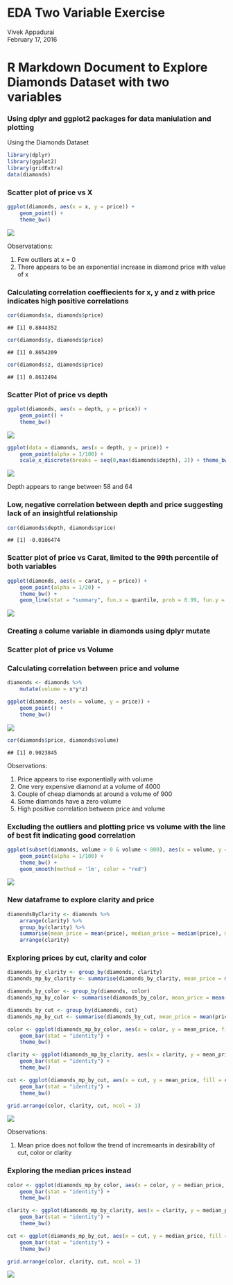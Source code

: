 # EDA Two Variable Exercise
Vivek Appadurai  
February 17, 2016  

# R Markdown Document to Explore Diamonds Dataset with two variables

### Using dplyr and ggplot2 packages for data maniulation and plotting

Using the Diamonds Dataset


```r
library(dplyr)
library(ggplot2)
library(gridExtra)
data(diamonds)
```

### Scatter plot of price vs X


```r
ggplot(diamonds, aes(x = x, y = price)) + 
    geom_point() + 
    theme_bw()
```

![](ExploratorDataAnalysisEx2_files/figure-html/unnamed-chunk-2-1.png)

Observatations:

1. Few outliers at x = 0
2. There appears to be an exponential increase in diamond price with value of x

### Calculating correlation coeffiecients for x, y and z with price indicates high positive correlations


```r
cor(diamonds$x, diamonds$price)
```

```
## [1] 0.8844352
```

```r
cor(diamonds$y, diamonds$price)
```

```
## [1] 0.8654209
```

```r
cor(diamonds$z, diamonds$price)
```

```
## [1] 0.8612494
```

### Scatter Plot of price vs depth


```r
ggplot(diamonds, aes(x = depth, y = price)) + 
    geom_point() + 
    theme_bw()
```

![](ExploratorDataAnalysisEx2_files/figure-html/unnamed-chunk-4-1.png)

```r
ggplot(data = diamonds, aes(x = depth, y = price)) + 
    geom_point(alpha = 1/100) + 
    scale_x_discrete(breaks = seq(0,max(diamonds$depth), 2)) + theme_bw()
```

![](ExploratorDataAnalysisEx2_files/figure-html/unnamed-chunk-4-2.png)

Depth appears to range between 58 and 64

### Low, negative correlation between depth and price suggesting lack of an insightful relationship


```r
cor(diamonds$depth, diamonds$price)
```

```
## [1] -0.0106474
```

### Scatter plot of price vs Carat, limited to the 99th percentile of both variables


```r
ggplot(diamonds, aes(x = carat, y = price)) + 
    geom_point(alpha = 1/20) + 
    theme_bw() + 
    geom_line(stat = "summary", fun.x = quantile, prob = 0.99, fun.y = quantile, prob = 0.99, linetype = 2, color = "blue")
```

![](ExploratorDataAnalysisEx2_files/figure-html/unnamed-chunk-6-1.png)

### Creating a colume variable in diamonds using dplyr mutate
### Scatter plot of price vs Volume
### Calculating correlation between price and volume


```r
diamonds <- diamonds %>% 
    mutate(volume = x*y*z)

ggplot(diamonds, aes(x = volume, y = price)) + 
    geom_point() + 
    theme_bw()
```

![](ExploratorDataAnalysisEx2_files/figure-html/unnamed-chunk-7-1.png)

```r
cor(diamonds$price, diamonds$volume)
```

```
## [1] 0.9023845
```

Observations:

1. Price appears to rise exponentially with volume
2. One very expensive diamond at a volume of 4000
3. Couple of cheap diamonds at around a volume of 900
4. Some diamonds have a zero volume
5. High positive correlation between price and volume

### Excluding the outliers and plotting price vs volume with the line of best fit indicating good correlation


```r
ggplot(subset(diamonds, volume > 0 & volume < 800), aes(x = volume, y = price)) + 
    geom_point(alpha = 1/100) + 
    theme_bw() + 
    geom_smooth(method = 'lm', color = "red")
```

![](ExploratorDataAnalysisEx2_files/figure-html/unnamed-chunk-8-1.png)

### New dataframe to explore clarity and price


```r
diamondsByClarity <- diamonds %>% 
    arrange(clarity) %>% 
    group_by(clarity) %>% 
    summarise(mean_price = mean(price), median_price = median(price), min_price = min(price), max_price = max(price), n = n()) %>%
    arrange(clarity)
```

### Exploring prices by cut, clarity and color


```r
diamonds_by_clarity <- group_by(diamonds, clarity)
diamonds_mp_by_clarity <- summarise(diamonds_by_clarity, mean_price = mean(price), median_price = median(price))

diamonds_by_color <- group_by(diamonds, color)
diamonds_mp_by_color <- summarise(diamonds_by_color, mean_price = mean(price), median_price = median(price))

diamonds_by_cut <- group_by(diamonds, cut)
diamonds_mp_by_cut <- summarise(diamonds_by_cut, mean_price = mean(price), median_price = median(price))

color <- ggplot(diamonds_mp_by_color, aes(x = color, y = mean_price, fill = color)) + 
    geom_bar(stat = "identity") + 
    theme_bw()

clarity <- ggplot(diamonds_mp_by_clarity, aes(x = clarity, y = mean_price, fill = clarity)) + 
    geom_bar(stat = "identity") + 
    theme_bw()

cut <- ggplot(diamonds_mp_by_cut, aes(x = cut, y = mean_price, fill = cut)) + 
    geom_bar(stat = "identity") + 
    theme_bw()

grid.arrange(color, clarity, cut, ncol = 1)
```

![](ExploratorDataAnalysisEx2_files/figure-html/unnamed-chunk-10-1.png)

Observations:

1. Mean price does not follow the trend of incremeants in desirability of cut, color or clarity

### Exploring the median prices instead


```r
color <- ggplot(diamonds_mp_by_color, aes(x = color, y = median_price, fill = color)) + 
    geom_bar(stat = "identity") + 
    theme_bw()

clarity <- ggplot(diamonds_mp_by_clarity, aes(x = clarity, y = median_price, fill = clarity)) + 
    geom_bar(stat = "identity") + 
    theme_bw()

cut <- ggplot(diamonds_mp_by_cut, aes(x = cut, y = median_price, fill = cut)) + 
    geom_bar(stat = "identity") + 
    theme_bw()

grid.arrange(color, clarity, cut, ncol = 1)
```

![](ExploratorDataAnalysisEx2_files/figure-html/unnamed-chunk-11-1.png)


